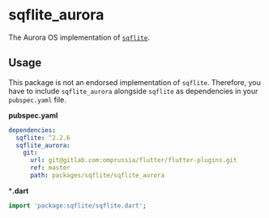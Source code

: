 # sqflite_aurora

The Aurora OS implementation of [`sqflite`](https://pub.dev/packages/sqflite).

## Usage

This package is not an endorsed implementation of `sqflite`.
Therefore, you have to include `sqflite_aurora` alongside `sqflite` as dependencies in your `pubspec.yaml` file.

**pubspec.yaml**

```yaml
dependencies:
  sqflite: ^2.2.6
  sqflite_aurora:
    git:
      url: git@gitlab.com:omprussia/flutter/flutter-plugins.git
      ref: master
      path: packages/sqflite/sqflite_aurora
```

***.dart**

```dart
import 'package:sqflite/sqflite.dart';
```
